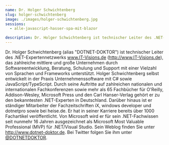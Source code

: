 ```yaml
---
name: Dr. Holger Schwichtenberg
slug: holger-schwichtenberg
image: ./images/holger-schwichtenberg.jpg
sessions:
  - alle-javascript-hasser-spa-mit-blazor

description: Dr. Holger Schwichtenberg ist technischer Leiter des .NET-Expertennetzwerks IT Visions, das zahlreiche mittlere und große Unternehmen durch Softwareentwicklung, Beratung, Schulung und Support mit einer Vielzahl von Sprachen und Frameworks unterstützt.
---
```

Dr. Holger Schwichtenberg (alias "DOTNET-DOKTOR") ist technischer Leiter des .NET-Expertennetzwerks www.IT-Visions.de (http://www.IT-Visions.de), das zahlreiche mittlere und große Unternehmen durch Softwareentwicklung, Beratung, Schulung und Support mit einer Vielzahl von Sprachen und Frameworks unterstützt. Holger Schwichtenberg selbst entwickelt in der Praxis Unternehmenssoftware mit C# sowie JavaScript/TypeScript. Durch seine Auftritte auf zahlreichen nationalen und internationalen Fachkonferenzen sowie mehr als 65 Fachbücher für O'Reilly, Addison-Wesley, Microsoft Press und den Carl Hanser-Verlag gehört er zu den bekanntesten .NET-Experten in Deutschland. Darüber hinaus ist er ständiger Mitarbeiter der Fachzeitschriften iX, windows developer und dotnetpro sowie bei heise.de. Er hat in seiner Karriere bereits über 1000 Fachartikel veröffentlicht. Von Microsoft wird er für sein .NET-Fachwissen seit nunmehr 16 Jahren ausgezeichnet als Microsoft Most Valuable Professional (MVP) für .NET/Visual Studio. Sein Weblog finden Sie unter http://www.dotnet-doktor.de. Bei Twitter folgen Sie ihm unter [@DOTNETDOKTOR](https://twitter.com/dotnetdoktor).